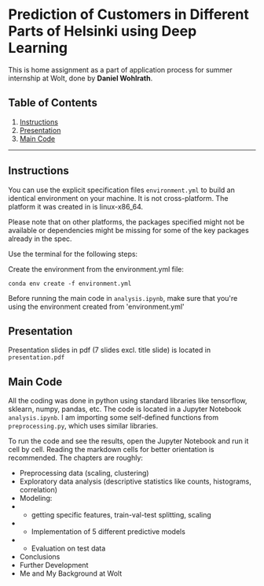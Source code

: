 # Prediction of Customers in Different Parts of Helsinki using Deep Learning

This is home assignment as a part of application process for summer internship at Wolt, done by __Daniel Wohlrath__.

## Table of Contents

1. [Instructions](#instructions)
2. [Presentation](#presentation)
3. [Main Code](#main-code)
----

## Instructions

You can use the explicit specification files ```environment.yml``` to build an identical environment on your machine. It is not cross-platform. The platform it was created in is linux-x86_64.

Please note that on other platforms, the packages specified might not be available or dependencies might be missing for some of the key packages already in the spec.

Use the terminal for the following steps:

Create the environment from the environment.yml file:

```conda env create -f environment.yml```


Before running the main code in ```analysis.ipynb```, make sure that you're using the environment created from 'environment.yml'

## Presentation

Presentation slides in pdf (7 slides excl. title slide) is located in ```presentation.pdf```

## Main Code

All the coding was done in python using standard libraries like tensorflow, sklearn, numpy, pandas, etc. The code is located in a Jupyter Notebook ```analysis.ipynb```. I am importing some self-defined functions from ```preprocessing.py```, which uses similar libraries.

To run the code and see the results, open the Jupyter Notebook and run it cell by cell. Reading the markdown cells for better orientation is recommended. The chapters are roughly:
- Preprocessing data (scaling, clustering)
- Exploratory data analysis (descriptive statistics like counts, histograms, correlation)
- Modeling:
- - getting specific features, train-val-test splitting, scaling
- - Implementation of 5 different predictive models
- - Evaluation on test data
- Conclusions
- Further Development
- Me and My Background at Wolt

